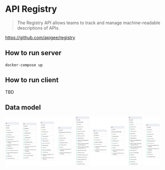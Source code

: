 # API Registry

> The Registry API allows teams to track and manage machine-readable descriptions of APIs. 

https://github.com/apigee/registry


## How to run server

```shell
docker-compose up
```

## How to run client

TBD  

## Data model

![Registry data model](./assets/database-registry-diagram.png)
